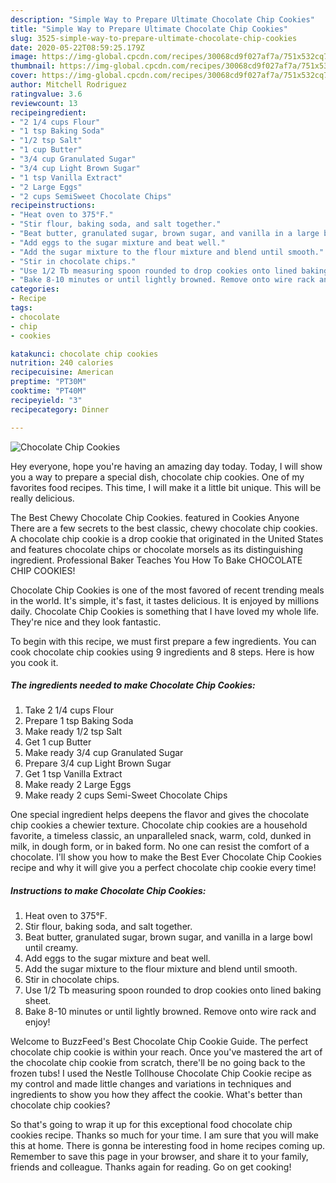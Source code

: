 ```yaml
---
description: "Simple Way to Prepare Ultimate Chocolate Chip Cookies"
title: "Simple Way to Prepare Ultimate Chocolate Chip Cookies"
slug: 3525-simple-way-to-prepare-ultimate-chocolate-chip-cookies
date: 2020-05-22T08:59:25.179Z
image: https://img-global.cpcdn.com/recipes/30068cd9f027af7a/751x532cq70/chocolate-chip-cookies-recipe-main-photo.jpg
thumbnail: https://img-global.cpcdn.com/recipes/30068cd9f027af7a/751x532cq70/chocolate-chip-cookies-recipe-main-photo.jpg
cover: https://img-global.cpcdn.com/recipes/30068cd9f027af7a/751x532cq70/chocolate-chip-cookies-recipe-main-photo.jpg
author: Mitchell Rodriguez
ratingvalue: 3.6
reviewcount: 13
recipeingredient:
- "2 1/4 cups Flour"
- "1 tsp Baking Soda"
- "1/2 tsp Salt"
- "1 cup Butter"
- "3/4 cup Granulated Sugar"
- "3/4 cup Light Brown Sugar"
- "1 tsp Vanilla Extract"
- "2 Large Eggs"
- "2 cups SemiSweet Chocolate Chips"
recipeinstructions:
- "Heat oven to 375°F."
- "Stir flour, baking soda, and salt together."
- "Beat butter, granulated sugar, brown sugar, and vanilla in a large bowl until creamy."
- "Add eggs to the sugar mixture and beat well."
- "Add the sugar mixture to the flour mixture and blend until smooth."
- "Stir in chocolate chips."
- "Use 1/2 Tb measuring spoon rounded to drop cookies onto lined baking sheet."
- "Bake 8-10 minutes or until lightly browned. Remove onto wire rack and enjoy!"
categories:
- Recipe
tags:
- chocolate
- chip
- cookies

katakunci: chocolate chip cookies 
nutrition: 240 calories
recipecuisine: American
preptime: "PT30M"
cooktime: "PT40M"
recipeyield: "3"
recipecategory: Dinner

---
```



![Chocolate Chip Cookies](https://img-global.cpcdn.com/recipes/30068cd9f027af7a/751x532cq70/chocolate-chip-cookies-recipe-main-photo.jpg)

Hey everyone, hope you're having an amazing day today. Today, I will show you a way to prepare a special dish, chocolate chip cookies. One of my favorites food recipes. This time, I will make it a little bit unique. This will be really delicious.

The Best Chewy Chocolate Chip Cookies. featured in Cookies Anyone There are a few secrets to the best classic, chewy chocolate chip cookies. A chocolate chip cookie is a drop cookie that originated in the United States and features chocolate chips or chocolate morsels as its distinguishing ingredient. Professional Baker Teaches You How To Bake CHOCOLATE CHIP COOKIES!

Chocolate Chip Cookies is one of the most favored of recent trending meals in the world. It's simple, it's fast, it tastes delicious. It is enjoyed by millions daily. Chocolate Chip Cookies is something that I have loved my whole life. They're nice and they look fantastic.


To begin with this recipe, we must first prepare a few ingredients. You can cook chocolate chip cookies using 9 ingredients and 8 steps. Here is how you cook it.

<!--inarticleads1-->

##### The ingredients needed to make Chocolate Chip Cookies:

1. Take 2 1/4 cups Flour
1. Prepare 1 tsp Baking Soda
1. Make ready 1/2 tsp Salt
1. Get 1 cup Butter
1. Make ready 3/4 cup Granulated Sugar
1. Prepare 3/4 cup Light Brown Sugar
1. Get 1 tsp Vanilla Extract
1. Make ready 2 Large Eggs
1. Make ready 2 cups Semi-Sweet Chocolate Chips


One special ingredient helps deepens the flavor and gives the chocolate chip cookies a chewier texture. Chocolate chip cookies are a household favorite, a timeless classic, an unparalleled snack, warm, cold, dunked in milk, in dough form, or in baked form. No one can resist the comfort of a chocolate. I&#39;ll show you how to make the Best Ever Chocolate Chip Cookies recipe and why it will give you a perfect chocolate chip cookie every time! 

<!--inarticleads2-->

##### Instructions to make Chocolate Chip Cookies:

1. Heat oven to 375°F.
1. Stir flour, baking soda, and salt together.
1. Beat butter, granulated sugar, brown sugar, and vanilla in a large bowl until creamy.
1. Add eggs to the sugar mixture and beat well.
1. Add the sugar mixture to the flour mixture and blend until smooth.
1. Stir in chocolate chips.
1. Use 1/2 Tb measuring spoon rounded to drop cookies onto lined baking sheet.
1. Bake 8-10 minutes or until lightly browned. Remove onto wire rack and enjoy!


Welcome to BuzzFeed&#39;s Best Chocolate Chip Cookie Guide. The perfect chocolate chip cookie is within your reach. Once you&#39;ve mastered the art of the chocolate chip cookie from scratch, there&#39;ll be no going back to the frozen tubs! I used the Nestle Tollhouse Chocolate Chip Cookie recipe as my control and made little changes and variations in techniques and ingredients to show you how they affect the cookie. What&#39;s better than chocolate chip cookies? 

So that's going to wrap it up for this exceptional food chocolate chip cookies recipe. Thanks so much for your time. I am sure that you will make this at home. There is gonna be interesting food in home recipes coming up. Remember to save this page in your browser, and share it to your family, friends and colleague. Thanks again for reading. Go on get cooking!
